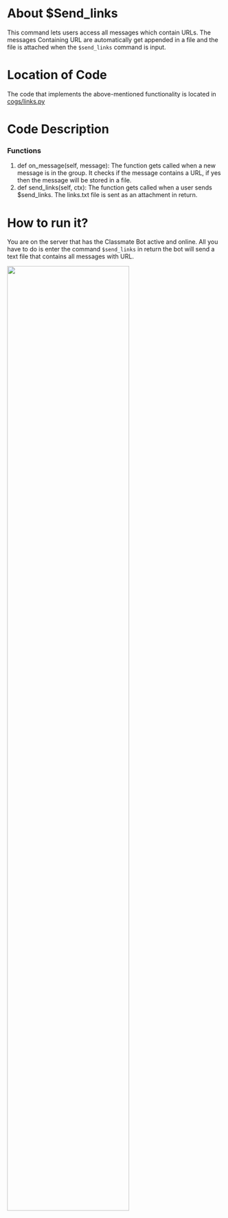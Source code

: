 # About $Send_links 
This command lets users access all messages which contain URLs. The messages Containing URL are automatically get appended in a file and the file is attached when the `$send_links` command is input.


# Location of Code
The code that implements the above-mentioned functionality is located in [cogs/links.py](https://github.com/chandur626/ClassMateBot/blob/main/cogs/links.py)

# Code Description

### Functions

1. def on_message(self, message):
   The function gets called when a new message is in the group. It checks if the message contains a URL, if yes then the message will be stored in a file. 
2. def send_links(self, ctx):
   The function gets called when a user sends $send_links. The links.txt file is sent as an attachment in return.
   
# How to run it? 
  You are on the server that has the Classmate Bot active and online. All you have to do is enter the command `$send_links` in return the bot will send a text file that contains all messages with URL.
  
  <p align="left"><img width=75% src="https://github.com/chandur626/ClassMateBot/blob/main/data/media/Links.gif"></p>
 
